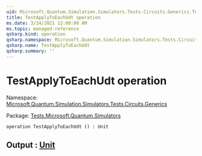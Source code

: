 ```yaml
---
uid: Microsoft.Quantum.Simulation.Simulators.Tests.Circuits.Generics.TestApplyToEachUdt
title: TestApplyToEachUdt operation
ms.date: 3/24/2021 12:00:00 AM
ms.topic: managed-reference
qsharp.kind: operation
qsharp.namespace: Microsoft.Quantum.Simulation.Simulators.Tests.Circuits.Generics
qsharp.name: TestApplyToEachUdt
qsharp.summary: ''
---
```


# TestApplyToEachUdt operation

Namespace: [Microsoft.Quantum.Simulation.Simulators.Tests.Circuits.Generics](xref:Microsoft.Quantum.Simulation.Simulators.Tests.Circuits.Generics)

Package: [Tests.Microsoft.Quantum.Simulators](https://nuget.org/packages/Tests.Microsoft.Quantum.Simulators)




```qsharp
operation TestApplyToEachUdt () : Unit
```


## Output : [Unit](xref:microsoft.quantum.lang-ref.unit)


